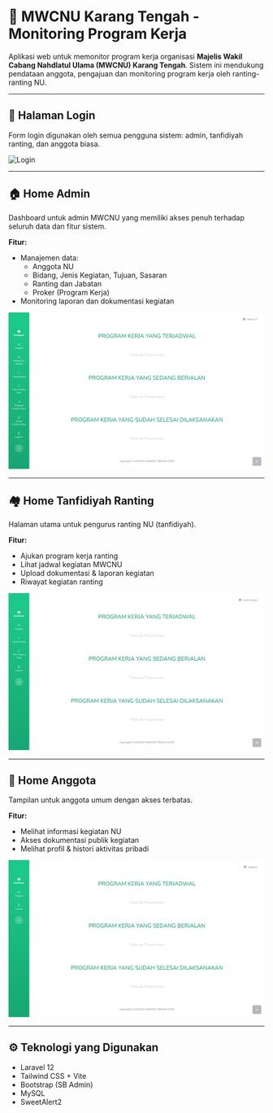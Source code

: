 # 🕌 MWCNU Karang Tengah - Monitoring Program Kerja

Aplikasi web untuk memonitor program kerja organisasi **Majelis Wakil Cabang Nahdlatul Ulama (MWCNU) Karang Tengah**. Sistem ini mendukung pendataan anggota, pengajuan dan monitoring program kerja oleh ranting-ranting NU.

---

## 🔐 Halaman Login

Form login digunakan oleh semua pengguna sistem: admin, tanfidiyah ranting, dan anggota biasa.

![Login](mwcnu_project/tampilan/login.png)

---

## 🏠 Home Admin

Dashboard untuk admin MWCNU yang memiliki akses penuh terhadap seluruh data dan fitur sistem.

**Fitur:**
- Manajemen data:
  - Anggota NU
  - Bidang, Jenis Kegiatan, Tujuan, Sasaran
  - Ranting dan Jabatan
  - Proker (Program Kerja)
- Monitoring laporan dan dokumentasi kegiatan

![Home Admin](tampilan/admin.png)

---

## 🏘️ Home Tanfidiyah Ranting

Halaman utama untuk pengurus ranting NU (tanfidiyah).

**Fitur:**
- Ajukan program kerja ranting
- Lihat jadwal kegiatan MWCNU
- Upload dokumentasi & laporan kegiatan
- Riwayat kegiatan ranting

![Home Tanfidiyah Ranting](tampilan/tanfidiyah-ranting.png)

---

## 👤 Home Anggota

Tampilan untuk anggota umum dengan akses terbatas.

**Fitur:**
- Melihat informasi kegiatan NU
- Akses dokumentasi publik kegiatan
- Melihat profil & histori aktivitas pribadi

![Home Anggota](tampilan/anggota.png)

---

## ⚙️ Teknologi yang Digunakan

- Laravel 12
- Tailwind CSS + Vite
- Bootstrap (SB Admin)
- MySQL
- SweetAlert2
